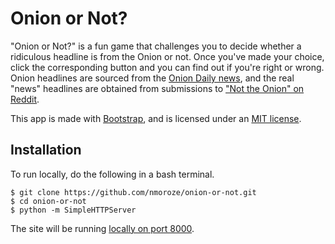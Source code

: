 # Onion or Not?

"Onion or Not?" is a fun game that challenges you to decide whether a ridiculous headline is from the Onion or not. Once you've made your choice, click the corresponding button and you can find out if you're right or wrong. Onion headlines are sourced from the [Onion Daily news](http://theonion.com), and the real "news" headlines are obtained from submissions to ["Not the Onion" on Reddit](http://reddit.com/r/nottheonion).

This app is made with [Bootstrap](http://getbootstrap.com), and is licensed under an [MIT license](http://opensource.org/licenses/MIT).

## Installation
To run locally, do the following in a bash terminal. 

	$ git clone https://github.com/nmoroze/onion-or-not.git
	$ cd onion-or-not
	$ python -m SimpleHTTPServer

The site will be running [locally on port 8000](http://localhost:8000). 